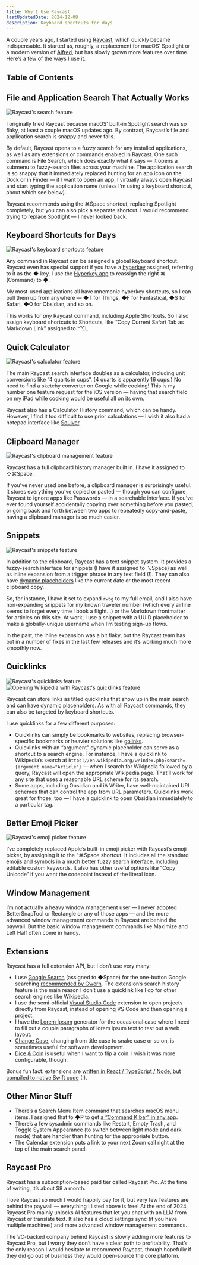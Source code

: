 ```yaml
---
title: Why I Use Raycast
lastUpdatedDate: 2024-12-08
description: Keyboard shortcuts for days
---
```


A couple years ago, I started using [Raycast](https://www.raycast.com), which quickly became indispensable. It started as, roughly, a replacement for macOS’ Spotlight or a modern version of [Alfred](https://www.alfredapp.com), but has slowly grown more features over time. Here’s a few of the ways I use it.

## Table of Contents

## File and Application Search That Actually Works

![Raycast's search feature](../../assets/technical/why-raycast/search.png)

I originally tried Raycast because macOS’ built-in Spotlight search was so flaky, at least a couple macOS updates ago. By contrast, Raycast’s file and application search is snappy and never fails.

By default, Raycast opens to a fuzzy search for any installed applications, as well as any extensions or commands enabled in Raycast. One such command is File Search, which does exactly what it says — it opens a submenu to fuzzy-search files across your machine. The application search is so snappy that it immediately replaced hunting for an app icon on the Dock or in Finder — if I want to open an app, I virtually always open Raycast and start typing the application name (unless I’m using a keyboard shortcut, about which see below).

Raycast recommends using the ⌘Space shortcut, replacing Spotlight completely, but you can also pick a separate shortcut.  I would recommend trying to replace Spotlight — I never looked back.

## Keyboard Shortcuts for Days

![Raycast's keyboard shortcuts feature](../../assets/technical/why-raycast/keyboard-shortcuts.png)

Any command in Raycast can be assigned a global keyboard shortcut. Raycast even has special support if you have a [hyperkey](https://rachsmith.com/hyperkey/) assigned, referring to it as the ◆ key. I use the [Hyperkey app](https://hyperkey.app) to reassign the right ⌘ (Command) to ◆.

My most-used applications all have mnemonic hyperkey shortcuts, so I can pull them up from anywhere — ◆T for Things, ◆F for Fantastical, ◆S for Safari, ◆O for Obsidian, and so on.

This works for *any* Raycast command, including Apple Shortcuts. So I also assign keyboard shortcuts to Shortcuts, like “Copy Current Safari Tab as Markdown Link” assigned to ^⌥L.

## Quick Calculator

![Raycast's calculator feature](../../assets/technical/why-raycast/calculator.png)

The main Raycast search interface doubles as a calculator, including unit conversions like “4 quarts in cups”. (4 quarts is apparently 16 cups.) No need to find a sketchy converter on Google while cooking! This is my number one feature request for the iOS version — having that search field on my iPad while cooking would be useful all on its own.

Raycast also has a Calculator History command, which can be handy. However, I find it too difficult to use prior calculations — I wish it also had a notepad interface like [Soulver](https://soulver.app).

## Clipboard Manager

![Raycast's clipboard management feature](../../assets/technical/why-raycast/clipboard.png)

Raycast has a full clipboard history manager built in. I have it assigned to ⇧⌘Space.

If you’ve never used one before, a clipboard manager is surprisingly useful. It stores everything you’ve copied or pasted — though you can configure Raycast to ignore apps like Passwords — in a searchable interface. If you’ve ever found yourself accidentally copying over something before you pasted, or going back and forth between two apps to repeatedly copy-and-paste, having a clipboard manager is so much easier.

## Snippets

![Raycast's snippets feature](../../assets/technical/why-raycast/snippet.png)

In addition to the clipboard, Raycast has a text snippet system. It provides a fuzzy-search interface for snippets (I have it assigned to ⌥Space) as well as inline expansion from a trigger phrase in any text field (!). They can also have [dynamic placeholders](https://manual.raycast.com/dynamic-placeholders ) like the current date or the most recent clipboard copy.

So, for instance, I have it set to expand `rwbg` to my full email, and I also have non-expanding snippets for my known traveler number (which every airline seems to forget every time I book a flight...) or the Markdown frontmatter for articles on this site. At work, I use a snippet with a UUID placeholder to make a globally-unique username when I’m testing sign-up flows.

In the past, the inline expansion was a bit flaky, but the Raycast team has put in a number of fixes in the last few releases and it’s working much more smoothly now.

## Quicklinks

![Raycast's quicklinks feature](../../assets/technical/why-raycast/quicklinks.png)
![Opening Wikipedia with Raycast's quicklinks feature](../../assets/technical/why-raycast/wikipedia.png)

Raycast can store links as titled quicklinks that show up in the main search and can have dynamic placeholders. As with all Raycast commands, they can also be targeted by keyboard shortcuts.

I use quicklinks for a few different purposes:

- Quicklinks can simply be bookmarks to websites, replacing browser-specific bookmarks or heavier solutions like [golinks](https://www.golinks.io).
- Quicklinks with an “argument” dynamic placeholder can serve as a shortcut to a search engine. For instance, I have a quicklink to Wikipedia’s search at `https://en.wikipedia.org/w/index.php?search={argument name="Article"}` — when I search for Wikipedia followed by a query, Raycast will open the appropriate Wikipedia page. That’ll work for any site that uses a reasonable URL scheme for its search.
- Some apps, including Obsidian and iA Writer, have well-maintained URI schemes that can control the app from URL parameters. Quicklinks work great for those, too — I have a quicklink to open Obsidian immediately to a particular tag.

## Better Emoji Picker

![Raycast's emoji picker feature](../../assets/technical/why-raycast/emoji.png)

I’ve completely replaced Apple’s built-in emoji picker with Raycast’s emoji picker, by assigning it to the ^⌘Space shortcut. It includes all the standard emojis and symbols in a much better fuzzy search interface, including editable custom keywords. It also has other useful options like “Copy Unicode” if you want the codepoint instead of the literal icon.

## Window Management

I’m not actually a heavy window management user — I never adopted BetterSnapTool or Rectangle or any of those apps — and the more advanced window management commands in Raycast are behind the paywall. But the basic window management commands like Maximize and Left Half often come in handy.

## Extensions

Raycast has a full extension API, but I don’t use very many:

- I use [Google Search](https://www.raycast.com/mblode/google-search) (assigned to ◆Space) for the one-button Google searching [recommended by Gwern](https://gwern.net/search#search). The extension’s search history feature is the main reason I don’t use a quicklink like I do for other search engines like Wikipedia.
- I use the semi-official [Visual Studio Code](https://www.raycast.com/thomas/visual-studio-code) extension to open projects directly from Raycast, instead of opening VS Code and then opening a project.
- I have the [Lorem Ipsum](https://www.raycast.com/AntonNiklasson/lorem-ipsum) generator for the occasional case where I need to fill out a couple paragraphs of lorem ipsum text to test out a web layout.
- [Change Case](https://www.raycast.com/erics118/change-case), changing from title case to snake case or so on, is sometimes useful for software development.
- [Dice & Coin](https://www.raycast.com/yonbergman/dice-and-coin) is useful when I want to flip a coin. I wish it was more configurable, though.

Bonus fun fact: extensions are [written in React / TypeScript / Node, but compiled to native Swift code](https://www.raycast.com/blog/how-raycast-api-extensions-work) (!).

## Other Minor Stuff

- There’s a Search Menu Item command that searches macOS menu items. I assigned that to ◆P to get [a “Command K bar” in any app](https://rwblickhan.org/technical/til/20230802-command-k-via-raycast/).
- There’s a few sysadmin commands like Restart, Empty Trash, and Toggle System Appearance (to switch between light mode and dark mode) that are handier than hunting for the appropriate button.
- The Calendar extension puts a link to your next Zoom call right at the top of the main search panel.

## Raycast Pro

Raycast has a subscription-based paid tier called Raycast Pro. At the time of writing, it’s about $8 a month.

I love Raycast so much I would happily pay for it, but very few features are behind the paywall — everything I listed above is free! At the end of 2024, Raycast Pro mainly unlocks AI features that let you chat with an LLM from Raycast or translate text. It also has a cloud settings sync (if you have multiple machines) and more advanced window management commands.

The VC-backed company behind Raycast is slowly adding more features to Raycast Pro, but I worry they don’t have a clear path to profitability. That’s the only reason I would hesitate to recommend Raycast, though hopefully if they did go out of business they would open-source the core platform.
